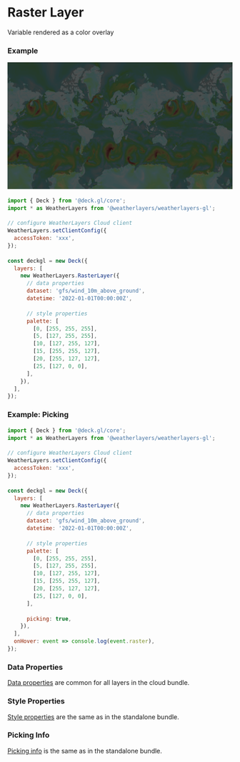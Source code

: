 # Raster Layer

Variable rendered as a color overlay

### Example

![Raster Layer](../../../.gitbook/assets/raster-layer.png)

```javascript
import { Deck } from '@deck.gl/core';
import * as WeatherLayers from '@weatherlayers/weatherlayers-gl';

// configure WeatherLayers Cloud client
WeatherLayers.setClientConfig({
  accessToken: 'xxx',
});

const deckgl = new Deck({
  layers: [
    new WeatherLayers.RasterLayer({
      // data properties
      dataset: 'gfs/wind_10m_above_ground',
      datetime: '2022-01-01T00:00:00Z',
      
      // style properties
      palette: [
        [0, [255, 255, 255],
        [5, [127, 255, 255],
        [10, [127, 255, 127],
        [15, [255, 255, 127],
        [20, [255, 127, 127],
        [25, [127, 0, 0],
      ],
    }),
  ],
});
```

### Example: Picking

```javascript
import { Deck } from '@deck.gl/core';
import * as WeatherLayers from '@weatherlayers/weatherlayers-gl';

// configure WeatherLayers Cloud client
WeatherLayers.setClientConfig({
  accessToken: 'xxx',
});

const deckgl = new Deck({
  layers: [
    new WeatherLayers.RasterLayer({
      // data properties
      dataset: 'gfs/wind_10m_above_ground',
      datetime: '2022-01-01T00:00:00Z',
      
      // style properties
      palette: [
        [0, [255, 255, 255],
        [5, [127, 255, 255],
        [10, [127, 255, 127],
        [15, [255, 255, 127],
        [20, [255, 127, 127],
        [25, [127, 0, 0],
      ],

      picking: true,
    }),
  ],
  onHover: event => console.log(event.raster),
});
```

### Data Properties

[Data properties](../data.md) are common for all layers in the cloud bundle.

### Style Properties

[Style properties](../../standalone-bundle/layers/raster-layer.md) are the same as in the standalone bundle.

### Picking Info

[Picking info](../../standalone-bundle/layers/raster-layer.md) is the same as in the standalone bundle.

